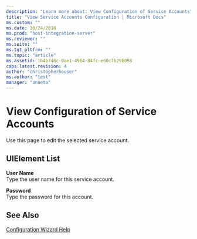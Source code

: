 ```yaml
---
description: "Learn more about: View Configuration of Service Accounts"
title: "View Service Accounts Configuration | Microsoft Docs"
ms.custom: ""
ms.date: 10/24/2016
ms.prod: "host-integration-server"
ms.reviewer: ""
ms.suite: ""
ms.tgt_pltfrm: ""
ms.topic: "article"
ms.assetid: 1b4b746c-0ae1-4964-84fc-e60c7b29b098
caps.latest.revision: 4
author: "christopherhouser"
ms.author: "test"
manager: "anneta"
---
```

# View Configuration of Service Accounts
Use this page to edit the selected service account.  
  
## UIElement List  
 **User Name**  
 Type the user name for this service account.  
  
 **Password**  
 Type the password for this account.  
  
## See Also  
 [Configuration Wizard Help](../install-and-config-guides/configuration-wizard-help2.md)

